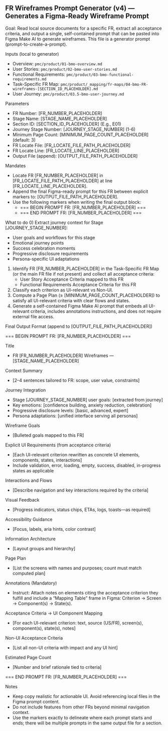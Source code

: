## FR Wireframes Prompt Generator (v4) — Generates a Figma-Ready Wireframe Prompt

Goal: Read local source documents for a specific FR, extract all acceptance criteria, and output a single, self-contained prompt that can be pasted into Figma Make AI to generate wireframes. This file is a generator prompt (prompt-to-create-a-prompt).

Inputs (local to generator)
- Overview: `pmc/product/01-bmo-overview.md`
- User Stories: `pmc/product/02-bmo-user-stories.md`
- Functional Requirements: `pmc/product/03-bmo-functional-requirements.md`
- Task-Specific FR Map: `pmc/product/_mapping/fr-maps/04-bmo-FR-wireframes-[SECTION_ID_PLACEHOLDER].md`
- User Journey: `pmc/product/03.5-bmo-user-journey.md`

Parameters
- FR Number: [FR_NUMBER_PLACEHOLDER]
- Stage Name: [STAGE_NAME_PLACEHOLDER]
- Section ID: [SECTION_ID_PLACEHOLDER] (E.g., E01)
- Journey Stage Number: [JOURNEY_STAGE_NUMBER] (1-6)
- Minimum Page Count: [MINIMUM_PAGE_COUNT_PLACEHOLDER] (default: 3)
- FR Locate File: [FR_LOCATE_FILE_PATH_PLACEHOLDER]
- FR Locate Line: [FR_LOCATE_LINE_PLACEHOLDER]
- Output File (append): [OUTPUT_FILE_PATH_PLACEHOLDER]

Mandates
- Locate FR [FR_NUMBER_PLACEHOLDER] in [FR_LOCATE_FILE_PATH_PLACEHOLDER] at line [FR_LOCATE_LINE_PLACEHOLDER].
- Append the final Figma-ready prompt for this FR between explicit markers to: [OUTPUT_FILE_PATH_PLACEHOLDER].
- Use the following markers when writing the final output block:
  - === BEGIN PROMPT FR: [FR_NUMBER_PLACEHOLDER] ===
  - === END PROMPT FR: [FR_NUMBER_PLACEHOLDER] ===

What to do
0) Extract journey context for Stage [JOURNEY_STAGE_NUMBER]:
   - User goals and workflows for this stage
   - Emotional journey points
   - Success celebration moments
   - Progressive disclosure requirements
   - Persona-specific UI adaptations
1) Identify FR [FR_NUMBER_PLACEHOLDER] in the Task-Specific FR Map (or the main FR file if not present) and collect all acceptance criteria:
   - User Story Acceptance Criteria mapped to this FR
   - Functional Requirements Acceptance Criteria for this FR
2) Classify each criterion as UI-relevant vs Non-UI.
3) Compute a Page Plan (≥ [MINIMUM_PAGE_COUNT_PLACEHOLDER]) to satisfy all UI-relevant criteria with clear flows and states.
4) Generate a self-contained Figma Make AI prompt that embeds all UI-relevant criteria, includes annotations instructions, and does not require external file access.

Final Output Format (append to [OUTPUT_FILE_PATH_PLACEHOLDER])

=== BEGIN PROMPT FR: [FR_NUMBER_PLACEHOLDER] ===

Title
- FR [FR_NUMBER_PLACEHOLDER] Wireframes — [STAGE_NAME_PLACEHOLDER]

Context Summary
- [2–4 sentences tailored to FR: scope, user value, constraints]

Journey Integration
- Stage [JOURNEY_STAGE_NUMBER] user goals: [extracted from journey]
- Key emotions: [confidence building, anxiety reduction, celebration]
- Progressive disclosure levels: [basic, advanced, expert]
- Persona adaptations: [unified interface serving all personas]

Wireframe Goals
- [Bulleted goals mapped to this FR]

Explicit UI Requirements (from acceptance criteria)
- [Each UI-relevant criterion rewritten as concrete UI elements, components, states, interactions]
- Include validation, error, loading, empty, success, disabled, in-progress states as applicable

Interactions and Flows
- [Describe navigation and key interactions required by the criteria]

Visual Feedback
- [Progress indicators, status chips, ETAs, logs, toasts—as required]

Accessibility Guidance
- [Focus, labels, aria hints, color contrast]

Information Architecture
- [Layout groups and hierarchy]

Page Plan
- [List the screens with names and purposes; count must match computed plan]

Annotations (Mandatory)
- Instruct: Attach notes on elements citing the acceptance criterion they fulfill and include a “Mapping Table” frame in Figma: Criterion → Screen → Component(s) → State(s).

Acceptance Criteria → UI Component Mapping
- [For each UI-relevant criterion: text, source (US/FR), screen(s), component(s), state(s), notes]

Non-UI Acceptance Criteria
- [List all non-UI criteria with impact and any UI hint]

Estimated Page Count
- [Number and brief rationale tied to criteria]

=== END PROMPT FR: [FR_NUMBER_PLACEHOLDER] ===

Notes
- Keep copy realistic for actionable UI. Avoid referencing local files in the Figma prompt content.
- Do not include features from other FRs beyond minimal navigation context.
- Use the markers exactly to delineate where each prompt starts and ends; there will be multiple prompts in the same output file for a section.



